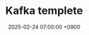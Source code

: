 ---
layout: post
title:  "Kafka templete"
date:   2025-02-24 07:00:00 +0900
categories: Kafka
published: false
---